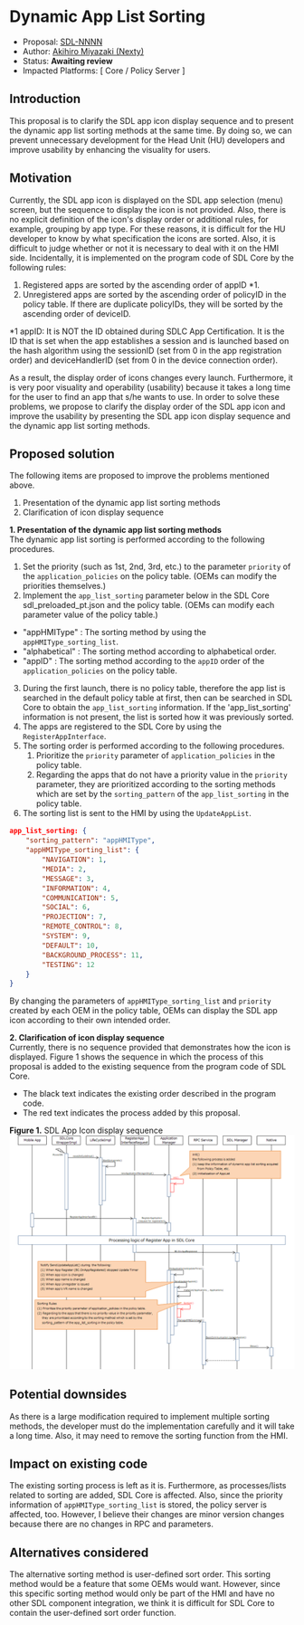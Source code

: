 # Dynamic App List Sorting

* Proposal: [SDL-NNNN](NNNN-Dynamic-App-List-Sorting.md)
* Author: [Akihiro Miyazaki (Nexty)](https://github.com/Akihiro-Miyazaki)
* Status: **Awaiting review**
* Impacted Platforms: [ Core / Policy Server ]

## Introduction

This proposal is to clarify the SDL app icon display sequence and to present the dynamic app list sorting methods at the same time. By doing so, we can prevent unnecessary development for the Head Unit (HU) developers and improve usability by enhancing the visuality for users.

## Motivation

Currently, the SDL app icon is displayed on the SDL app selection (menu) screen, but the sequence to display the icon is not provided. Also, there is no explicit definition of the icon's display order or additional rules, for example, grouping by app type. For these reasons, it is difficult for the HU developer to know by what specification the icons are sorted. Also, it is difficult to judge whether or not it is necessary to deal with it on the HMI side. Incidentally, it is implemented on the program code of SDL Core by the following rules:

 1. Registered apps are sorted by the ascending order of appID *1.
 2. Unregistered apps are sorted by the ascending order of policyID in the policy table. If there are duplicate policyIDs, they will be sorted by the ascending order of deviceID.

*1 appID: It is NOT the ID obtained during SDLC App Certification. It is the ID that is set when the app establishes a session and is launched based on the hash algorithm using the sessionID (set from 0 in the app registration order) and deviceHandlerID (set from 0 in the device connection order).

As a result, the display order of icons changes every launch. Furthermore, it is very poor visuality and operability (usability) because it takes a long time for the user to find an app that s/he wants to use. In order to solve these problems, we propose to clarify the display order of the SDL app icon and improve the usability by presenting the SDL app icon display sequence and the dynamic app list sorting methods.

## Proposed solution

The following items are proposed to improve the problems mentioned above.
 1. Presentation of the dynamic app list sorting methods
 2. Clarification of icon display sequence

<b>1. Presentation of the dynamic app list sorting methods</b><br>
The dynamic app list sorting is performed according to the following procedures.

 1. Set the priority (such as 1st, 2nd, 3rd, etc.) to the parameter `priority` of the `application_policies` on the policy table. (OEMs can modify the priorities themselves.)
 2. Implement the `app_list_sorting` parameter below in the SDL Core sdl_preloaded_pt.json and the policy table. (OEMs can modify each parameter value of the policy table.)
  - "appHMIType" : The sorting method by using the `appHMIType_sorting_list`.
  - "alphabetical" : The sorting method according to alphabetical order.
  - "appID" : The sorting method according to the `appID` order of the `application_policies` on the policy table.
 3. During the first launch, there is no policy table, therefore the app list is searched in the default policy table at first, then can be searched in SDL Core to obtain the `app_list_sorting` information. If the 'app_list_sorting' information is not present, the list is sorted how it was previously sorted.
 4. The apps are registered to the SDL Core by using the `RegisterAppInterface`.
 5. The sorting order is performed according to the following procedures.
	1. Prioritize the `priority` parameter of `application_policies` in the policy table.
	2. Regarding the apps that do not have a priority value in the `priority` parameter, they are prioritized according to the sorting methods which are set by the `sorting_pattern` of the `app_list_sorting` in the policy table.
 6. The sorting list is sent to the HMI by using the `UpdateAppList`.

```json
app_list_sorting: {
    "sorting_pattern": "appHMIType",
    "appHMIType_sorting_list": {
        "NAVIGATION": 1,
        "MEDIA": 2,
        "MESSAGE": 3,
        "INFORMATION": 4,
        "COMMUNICATION": 5,
        "SOCIAL": 6,
        "PROJECTION": 7,
        "REMOTE_CONTROL": 8,
        "SYSTEM": 9,
        "DEFAULT": 10,
        "BACKGROUND_PROCESS": 11,
        "TESTING": 12
    }
}
```

By changing the parameters of  `appHMIType_sorting_list` and `priority` created by each OEM in the policy table, OEMs can display the SDL app icon according to their own intended order.

<b>2. Clarification of icon display sequence</b><br>
Currently, there is no sequence provided that demonstrates how the icon is displayed. Figure 1 shows the sequence in which the process of this proposal is added to the existing sequence from the program code of SDL Core.
- The black text indicates the existing order described in the program code.
- The red text indicates the process added by this proposal.

<b>Figure 1.</b> SDL App Icon display sequence
![Figure1_SDL_App_Icon_display_sequence.PNG](../assets/proposals/NNNN-Dynamic-App-List-Sorting/Figure1_SDL_App_Icon_display_sequence.PNG)


## Potential downsides

As there is a large modification required to implement multiple sorting methods, the developer must do the implementation carefully and it will take a long time. Also, it may need to remove the sorting function from the HMI.

## Impact on existing code

The existing sorting process is left as it is. Furthermore, as processes/lists related to sorting are added, SDL Core is affected. Also, since the priority information of `appHMIType_sorting_list` is stored, the policy server is affected, too. However, I believe their changes are minor version changes because there are no changes in RPC and parameters.

## Alternatives considered

The alternative sorting method is user-defined sort order. This sorting method would be a feature that some OEMs would want. However, since this specific sorting method would only be part of the HMI and have no other SDL component integration, we think it is difficult for SDL Core to contain the user-defined sort order function.
